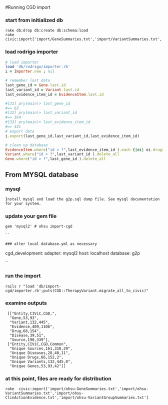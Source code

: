 #Running CGD import



### start from initialized db

```
rake db:drop db:create db:schema:load 
rake  civic:import['import/GeneSummaries.txt','import/VariantSummaries.txt','import/ClinActionEvidence.txt','import/VariantGroupSummaries.txt']

```

### load rodrigo importer

```ruby
# load importer
load 'db/rodrigo/importer.rb'
i = Importer.new ; nil

# remember last data 
last_gene_id = Gene.last.id
last_variant_id = Variant.last.id
last_evidence_item_id = EvidenceItem.last.id

#[31] pry(main)> last_gene_id
#=> 63
#[32] pry(main)> last_variant_id
#=> 164
#[33] pry(main)> last_evidence_item_id
#=> 431
# export data 
i.export(last_gene_id,last_variant_id,last_evidence_item_id)

# clean up database
EvidenceItem.where("id > ?",last_evidence_item_id ).each {|ei| ei.drugs.clear ; ei.destroy } ; nil
Variant.where("id > ?",last_variant_id ).delete_all
Gene.where("id > ?",last_gene_id ).delete_all
```



## From MYSQL database
### mysql
```
Install mysql and load the g2p.sql dump file. See mysql documentation for your system.
```

### update your gem file
```
gem 'mysql2' # ohsu import-cgd

``

### alter local database.yml as necessary
```
cgd_development:
  adapter: mysql2
  host: localhost
  database: g2p

``

### run the import
```
rails r "load 'db/import-cgd/importer.rb';puts(CGD::TherapyVariant.migrate_all_to_civic)" 
```

### examine outputs
```
 [["Entity,CIViC,CGD,",
  "Gene,53,93",
  "Variant,132,445",
  "Evidence,409,1106",
  "Drug,68,154",
  "Disease,39,51",
  "Source,190,339"],
 ["Entity,CIViC,CGD,Common",
  "Unique Sources,161,310,29",
  "Unique Diseases,28,40,11",
  "Unique Drugs,66,152,2",
  "Unique Variants,132,445,0",
  "Unique Genes,53,93,42"]]
```


### at this point, files are ready for distribution

```
rake  civic:import['import/ohsu-GeneSummaries.txt','import/ohsu-VariantSummaries.txt','import/ohsu-ClinActionEvidence.txt','import/ohsu-VariantGroupSummaries.txt']

```